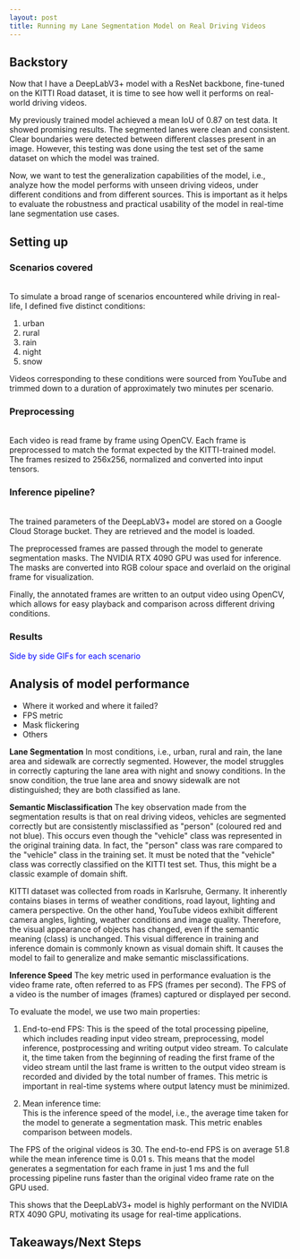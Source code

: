 ```yaml
---
layout: post
title: Running my Lane Segmentation Model on Real Driving Videos
---
```


## Backstory

Now that I have a DeepLabV3+ model with a ResNet backbone, fine-tuned on the KITTI Road dataset, it is time to see how well it performs on real-world driving videos.

My previously trained model achieved a mean IoU of 0.87 on test data. It showed promising results. The segmented lanes were clean and consistent. Clear boundaries were detected between different classes present in an image. However, this testing was done using the test set of the same dataset on which the model was trained.

Now, we want to test the generalization capabilities of the model, i.e., analyze how the model performs with unseen driving videos, under different conditions and from different sources. This is important as it helps to evaluate the robustness and practical usability of the model in real-time lane segmentation use cases.
## Setting up 

### Scenarios covered
<br> To simulate a broad range of scenarios encountered while driving in real-life, I defined five distinct conditions:
1. urban 
2. rural
3. rain
4. night
5. snow

Videos corresponding to these conditions were sourced from YouTube and trimmed down to a duration of approximately two minutes per scenario.
### Preprocessing
<br> Each video is read frame by frame using OpenCV. Each frame is preprocessed to match the format expected by the KITTI-trained model. The frames resized to 256x256, normalized and converted into input tensors.  
### Inference pipeline?
<br> The trained parameters of the DeepLabV3+ model are stored on a Google Cloud Storage bucket. They are retrieved and the model is loaded. 

The preprocessed frames are passed through the model to generate segmentation masks. The NVIDIA RTX 4090 GPU was used for inference. The masks are converted into RGB colour space and overlaid on the original frame for visualization. 

Finally, the annotated frames are written to an output video using OpenCV, which allows for easy playback and comparison across different driving conditions.
### Results
<span style="color: rgb(0, 0, 255);">Side by side GIFs for each scenario</span>

## Analysis of model performance
* Where it worked and where it failed?
* FPS metric
* Mask flickering
* Others

**Lane Segmentation**
In most conditions, i.e., urban, rural and rain, the lane area and sidewalk are correctly segmented. However, the model struggles in correctly capturing the lane area with night and snowy conditions. In the snow condition, the true lane area and snowy sidewalk are not distinguished; they are both classified as lane. 

**Semantic Misclassification**
The key observation made from the segmentation results is that on real driving videos, vehicles are segmented correctly but are consistently misclassified as "person" (coloured red and not blue). This occurs even though the "vehicle" class was represented in the original training data. In fact, the "person" class was rare compared to the "vehicle" class in the training set. It must be noted that the "vehicle" class was correctly classified on the KITTI test set. Thus, this might be a classic example of domain shift.

KITTI dataset was collected from roads in Karlsruhe, Germany. It inherently contains biases in terms of weather conditions, road layout, lighting and camera perspective. On the other hand, YouTube videos exhibit different camera angles, lighting, weather conditions and image quality. Therefore, the visual appearance of objects has changed, even if the semantic meaning (class) is unchanged. This visual difference in training and inference domain is commonly known as visual domain shift. It causes the model to fail to generalize and make semantic misclassifications. 

**Inference Speed**
The key metric used in performance evaluation is the video frame rate, often referred to as FPS (frames per second). The FPS of a video is the number of images (frames) captured or displayed per second. 

To evaluate the model, we use two main properties: 
1. End-to-end FPS: 
This is the speed of the total processing pipeline, which includes reading input video stream, preprocessing, model inference, postprocessing and writing output video stream. To calculate it, the time taken from the beginning of reading the first frame of the video stream until the last frame is written to the output video stream is recorded and divided by the total number of frames. This metric is important in real-time systems where output latency must be minimized. 

2.  Mean inference time:  
This is the inference speed of the model, i.e., the average time taken for the model to generate a segmentation mask. This metric enables comparison between models. 

The FPS of the original videos is 30. The end-to-end FPS is on average 51.8 while the mean inference time is 0.01 s. This means that the model generates a segmentation for each frame in just 1 ms and the full processing pipeline runs faster than the original video frame rate on the GPU used.

This shows that the DeepLabV3+ model is highly performant on the NVIDIA RTX 4090 GPU, motivating its usage for real-time applications. 
## Takeaways/Next Steps

